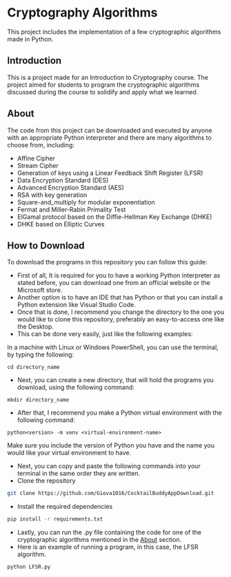 # Cryptography Algorithms

This project includes the implementation of a few cryptographic algorithms made in Python.

## Introduction

This is a project made for an Introduction to Cryptography course.
The project aimed for students to program the cryptographic algorithms discussed during the course to solidify and apply what we learned.

## About

The code from this project can be downloaded and executed by anyone with an appropriate Python interpreter and there are many algorithms to choose from, including:
- Affine Cipher
- Stream Cipher
- Generation of keys using a Linear Feedback Shift Register (LFSR)
- Data Encryption Standard (DES)
- Advanced Encryption Standard (AES)
- RSA with key generation
- Square-and_multiply for modular exponentiation
- Fermat and Miller-Rabin Primality Test
- ElGamal protocol based on the Diffie-Hellman Key Exchange (DHKE)
- DHKE based on Elliptic Curves

## How to Download

To download the programs in this repository you can follow this guide:
- First of all, It is required for you to have a working Python interpreter as stated before, you can download one from an official website or the Microsoft store.
- Another option is to have an IDE that has Python or that you can install a Python extension like Visual Studio Code.
- Once that is done, I recommend you change the directory to the one you would like to clone this repository, preferably an easy-to-access one like the Desktop.
- This can be done very easily, just like the following examples:

In a machine with Linux or Windows PowerShell, you can use the terminal, by typing the following: 

```
cd directory_name
```
- Next, you can create a new directory, that will hold the programs you download, using the following command:

```
mkdir directory_name
```
- After that, I recommend you make a Python virtual environment with the following command:

```
python<version> -m venv <virtual-environment-name>
```
Make sure you include the version of Python you have and the name you would like your virtual environment to have.

- Next, you can copy and paste the following commands into your terminal in the same order they are written.
- Clone the repository

```bash
git clone https://github.com/Giova1016/CocktailBuddyAppDownload.git
```
- Install the required dependencies

```bash
pip install -r requirements.txt
```
- Lastly, you can run the .py file containing the code for one of the cryptographic algorithms mentioned in the [About](#about) section.
- Here is an example of running a program, in this case, the LFSR algorithm.
```python
python LFSR.py
```
